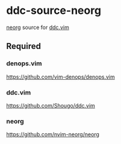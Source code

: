 # ddc-source-neorg

[neorg](https://github.com/nvim-neorg/neorg) source for
[ddc.vim](https://github.com/Shougo/ddc.vim)

## Required

### denops.vim

https://github.com/vim-denops/denops.vim

### ddc.vim

https://github.com/Shougo/ddc.vim

### neorg

https://github.com/nvim-neorg/neorg
